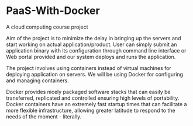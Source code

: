 PaaS-With-Docker
================

A cloud computing course project

  Aim of the project is to minimize the delay in bringing up the servers and start working on actual application/product. User can simply submit an application binary with its configuration through command line interface or Web portal provided and our system deploys and runs the application.

  The project involves using containers instead of virtual machines for deploying  application on servers. We will be using Docker for configuring and managing containers.

  Docker provides nicely packaged software stacks that can easily be transferred, replicated and controlled ensuring high levels of portability. Docker containers have an extremely fast startup times that can facilitate a more flexible infrastructure, allowing greater latitude to respond to the needs of the moment - literally.
